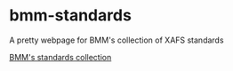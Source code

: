 # bmm-standards
A pretty webpage for BMM's collection of XAFS standards

[BMM's standards collection](./BMM-standards.html)

